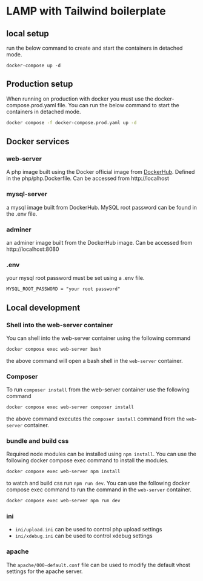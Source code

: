 # LAMP with Tailwind boilerplate

## local setup

run the below command to create and start the containers in detached mode.

```
docker-compose up -d
```

## Production setup
When running on production with docker you must use the docker-compose.prod.yaml file. You can run the below command to start the containers in detached mode.

```bash
docker compose -f docker-compose.prod.yaml up -d
```

## Docker services

### web-server

A php image built using the Docker official image from [DockerHub](https://hub.docker.com/_/php). Defined in the php/php.Dockerfile. Can be accessed from http://localhost

### mysql-server

a mysql image built from DockerHub. MySQL root password can be found in the .env file.

### adminer

an adminer image built from the DockerHub image. Can be accessed from http://localhost:8080

### .env

your mysql root password must be set using a .env file.

```
MYSQL_ROOT_PASSWORD = "your root password"
```

## Local development

### Shell into the web-server container
You can shell into the web-server container using the following command

```bash
docker compose exec web-server bash
```
the above command will open a bash shell in the `web-server` container.

### Composer
To run `composer install` from the web-server container use the following command

```bash
docker compose exec web-server composer install
```
the above command executes the `composer install` command from the `web-server` container.

### bundle and build css
Required node modules can be installed using `npm install`. You can use the following docker compose exec command to install the modules.

```bash
docker compose exec web-server npm install
```

to watch and build css run `npm run dev`. You can use the following docker compose exec command to run the command in the `web-server` container.

```bash
docker compose exec web-server npm run dev
```

### ini
- `ini/upload.ini` can be used to control php upload settings
- `ini/xdebug.ini` can be used to control xdebug settings

### apache
The `apache/000-default.conf` file can be used to modify the default vhost settings for the apache server.
